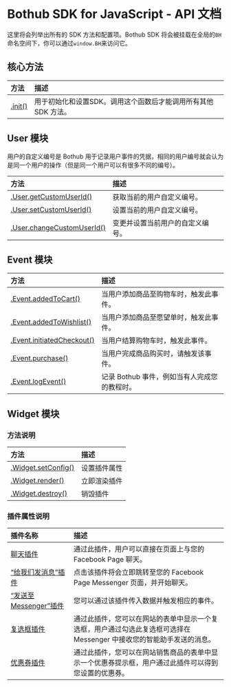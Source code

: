 # Bothub SDK for JavaScript - API 文档

这里将会列举出所有的 SDK 方法和配置项。Bothub SDK 将会被挂载在全局的`BH`命名空间下，你可以通过`window.BH`来访问它。

## 核心方法

|方法|描述|
|:--|:--|
|[.init()](./core/init.md)|用于初始化和设置SDK。调用这个函数后才能调用所有其他 SDK 方法。|

## User 模块

用户的自定义编号是 Bothub 用于记录用户事件的凭据，相同的用户编号就会认为是同一个用户的操作（但是同一个用户可以有很多不同的编号）。  

|方法|描述|
|:--|:--|
|[.User.getCustomUserId()](./user/getCustomUserId.md)|获取当前的用户自定义编号。|
|[.User.setCustomUserId()](./user/setCustomUserId.md)|设置当前的用户自定义编号。|
|[.User.changeCustomUserId()](./user/changeCustomUserId.md)|变更并设置当前用户的自定义编号。|

## Event 模块

|方法|描述|
|:--|:--|
|[.Event.addedToCart()](./event/addedToCart.md)|当用户添加商品至购物车时，触发此事件。|
|[.Event.addedToWishlist()](./event/addedToCart.md)|当用户添加商品至愿望单时，触发此事件。|
|[.Event.initiatedCheckout()](./event/initiatedCheckout.md)|当用户结算购物车时，触发此事件。|
|[.Event.purchase()](./event/purchase.md)|当用户完成商品购买时，请触发该事件。|
|[.Event.logEvent()](./event/logEvent.md)|记录 Bothub 事件，例如当有人完成您的教程时。|

## Widget 模块

### 方法说明
|方法|描述|
|:--|:--|
|[.Widget.setConfig()](./widget/methods/setConfig.md)|设置插件属性|
|[.Widget.render()](./widget/methods/render.md)|立即渲染插件|
|[.Widget.destroy()](./widget/methods/destroy.md)|销毁插件|

### 插件属性说明
|插件名称|描述|
|:--|:--|
|[聊天插件](./widget/configs/customerchat.md)|通过此插件，用户可以直接在页面上与您的 Facebook Page 聊天。|
|[“给我们发消息”插件](./widget/configs/message-us.md)|点击该插件将会立即跳转至您的 Facebook Page Messenger 页面，并开始聊天。|
|[“发送至 Messenger”插件](./widget/configs/send-to-messenger.md)|您可以通过该插件传入数据并触发相应的事件。|
|[复选框插件](./widget/configs/checkbox.md)|通过此插件，您可以在网站的表单中显示一个复选框，用户通过勾选此复选框可选择在 Messenger 中接收您的智能助手发送的消息。|
|[优惠券插件](./widget/configs/discount.md)|通过此插件，您可以在网站销售商品的表单中显示一个优惠券提示框，用户通过此插件可以得到您设置的优惠券。|
